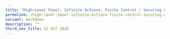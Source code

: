 ```yaml
---
title: "High–Level Panel: Infinite Actions, Finite Control – Securing Agentic AI"
permalink: /high-level-panel-infinite-actions-finite-control-securing-agentic-ai/
variant: markdown
description: ""
third_nav_title: 22 Oct 2025
---
```

